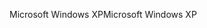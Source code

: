 <span data-ttu-id="69be5-101">Microsoft Windows XP</span><span class="sxs-lookup"><span data-stu-id="69be5-101">Microsoft Windows XP</span></span>
